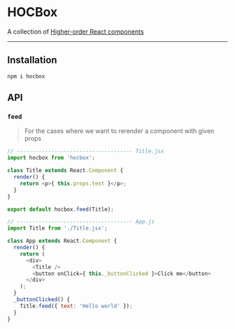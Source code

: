 # HOCBox

A collection of [Higher-order React components](https://github.com/krasimir/react-in-patterns/tree/master/patterns/higher-order-components)

---

## Installation

`npm i hocbox`

## API

### `feed`

> For the cases where we want to rerender a component with given props

```js
// ------------------------------------- Title.jsx
import hocbox from 'hocbox';

class Title extends React.Component {
  render() {
    return <p>{ this.props.text }</p>;
  }
}

export default hocbox.feed(Title);

// ------------------------------------- App.js
import Title from './Title.jsx';

class App extends React.Component {
  render() {
    return (
      <div>
        <Title />
        <button onClick={ this._buttonClicked }>Click me</button>
      </div>
    );
  }
  _buttonClicked() {
    Title.feed({ text: 'Hello world' });
  }
}
```